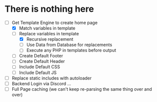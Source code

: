 # There is nothing here

- [ ] Get Template Engine to create home page
    - [X] Match variables in template
    - [ ] Replace variables in template
        - [X] Recursive replacement
        - [ ] Use Data from Database for replacements
        - [ ] Execute any PHP in templates before output
    - [ ] Create Default Footer
    - [ ] Create Default Header
    - [ ] Include Default CSS
    - [ ] Include Default JS
- [ ] Replace static includes with autoloader
- [ ] Backend Login via Discord
...
- [ ] Full Page caching (we can't keep re-parsing the same thing over and over)
